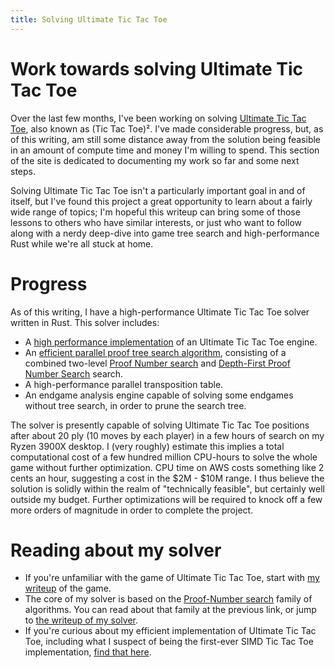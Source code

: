 ```yaml
---
title: Solving Ultimate Tic Tac Toe
---
```


# Work towards solving Ultimate Tic Tac Toe

Over the last few months, I've been working on solving [Ultimate Tic Tac Toe][wikipedia], also known as (Tic Tac Toe)². I've made considerable progress, but, as of this writing, am still some distance away from the solution being feasible in an amount of compute time and money I'm willing to spend. This section of the site is dedicated to documenting my work so far and some next steps.

Solving Ultimate Tic Tac Toe isn't a particularly important goal in and of itself, but I've found this project a great opportunity to learn about a fairly wide range of topics; I'm hopeful this writeup can bring some of those lessons to others who have similar interests, or just who want to follow along with a nerdy deep-dive into game tree search and high-performance Rust while we're all stuck at home.

# Progress

As of this writing, I have a high-performance Ultimate Tic Tac Toe solver written in Rust. This solver includes:

- A [high performance implementation][efficient] of an Ultimate Tic Tac Toe engine.
- An [efficient parallel proof tree search algorithm][pn-dfpn], consisting of a combined two-level [Proof Number search][pns] and [Depth-First Proof Number Search][dfpn] search.
- A high-performance parallel transposition table.
- An endgame analysis engine capable of solving some endgames without tree search, in order to prune the search tree.

The solver is presently capable of solving Ultimate Tic Tac Toe positions after about 20 ply (10 moves by each player) in a few hours of search on my Ryzen 3900X desktop. I (very roughly) estimate this implies a total computational cost of a few hundred million CPU-hours to solve the whole game without further optimization. CPU time on AWS costs something like 2 cents an hour, suggesting a cost in the $2M - $10M range. I thus believe the solution is solidly within the realm of "technically feasible", but certainly well outside my budget. Further optimizations will be required to knock off a few more orders of magnitude in order to complete the project.

# Reading about my solver

- If you're unfamiliar with the game of Ultimate Tic Tac Toe, start with [my writeup](the-game) of the game.
- The core of my solver is based on the [Proof-Number search][pns] family of algorithms. You can read about that family at the previous link, or jump to [the writeup of my solver][pn-dfpn].
- If you're curious about my efficient implementation of Ultimate Tic Tac Toe, including what I suspect of being the first-ever SIMD Tic Tac Toe implementation, [find that here][efficient].


[wikipedia]: https://en.wikipedia.org/wiki/Ultimate_tic-tac-toe
[efficient]: efficient-representation/
[pns]: pn-search/
[dfpn]: pn-search/dfpn/
[pn-dfpn]: pn-dfpn/
